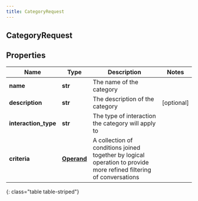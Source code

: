 ```yaml
---
title: CategoryRequest
---
```

## CategoryRequest

## Properties

|Name | Type | Description | Notes|
|------------ | ------------- | ------------- | -------------|
| **name** | **str** | The name of the category | |
| **description** | **str** | The description of the category | [optional] |
| **interaction_type** | **str** | The type of interaction the category will apply to | |
| **criteria** | [**Operand**](Operand.html) | A collection of conditions joined together by logical operation to provide more refined filtering of conversations | |
{: class="table table-striped"}


